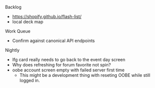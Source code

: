 Backlog
* https://shopify.github.io/flash-list/
* local deck map

Work Queue
* Confirm against canonical API endpoints

Nightly
* lfg card really needs to go back to the event day screen
* Why does refreshing for forum favorite not spin?
* oobe account screen empty with failed server first time
  * This might be a development thing with reseting OOBE while still logged in.
